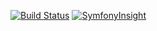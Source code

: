 [![Build Status](https://travis-ci.com/opportus/todo-list.svg?branch=master)](https://travis-ci.com/opportus/todo-list)
[![SymfonyInsight](https://insight.symfony.com/projects/ca529f46-56b2-4584-bf1f-9811bab1c89b/mini.svg)](https://insight.symfony.com/projects/ca529f46-56b2-4584-bf1f-9811bab1c89b)
